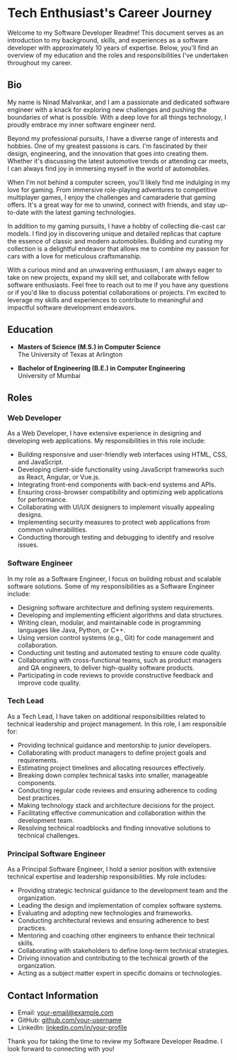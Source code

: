 # Tech Enthusiast's Career Journey

Welcome to my Software Developer Readme! This document serves as an introduction to my background, skills, and experiences as a software developer with approximately 10 years of expertise. Below, you'll find an overview of my education and the roles and responsibilities I've undertaken throughout my career.

## Bio

My name is Ninad Malvankar, and I am a passionate and dedicated software engineer with a knack for exploring new challenges and pushing the boundaries of what is possible. With a deep love for all things technology, I proudly embrace my inner software engineer nerd.

Beyond my professional pursuits, I have a diverse range of interests and hobbies. One of my greatest passions is cars. I'm fascinated by their design, engineering, and the innovation that goes into creating them. Whether it's discussing the latest automotive trends or attending car meets, I can always find joy in immersing myself in the world of automobiles.

When I'm not behind a computer screen, you'll likely find me indulging in my love for gaming. From immersive role-playing adventures to competitive multiplayer games, I enjoy the challenges and camaraderie that gaming offers. It's a great way for me to unwind, connect with friends, and stay up-to-date with the latest gaming technologies.

In addition to my gaming pursuits, I have a hobby of collecting die-cast car models. I find joy in discovering unique and detailed replicas that capture the essence of classic and modern automobiles. Building and curating my collection is a delightful endeavor that allows me to combine my passion for cars with a love for meticulous craftsmanship.

With a curious mind and an unwavering enthusiasm, I am always eager to take on new projects, expand my skill set, and collaborate with fellow software enthusiasts. Feel free to reach out to me if you have any questions or if you'd like to discuss potential collaborations or projects. I'm excited to leverage my skills and experiences to contribute to meaningful and impactful software development endeavors.

## Education

- **Masters of Science (M.S.) in Computer Science**  
  The University of Texas at Arlington
  
- **Bachelor of Engineering (B.E.) in Computer Engineering**  
  University of Mumbai

## Roles

### Web Developer

As a Web Developer, I have extensive experience in designing and developing web applications. My responsibilities in this role include:

- Building responsive and user-friendly web interfaces using HTML, CSS, and JavaScript.
- Developing client-side functionality using JavaScript frameworks such as React, Angular, or Vue.js.
- Integrating front-end components with back-end systems and APIs.
- Ensuring cross-browser compatibility and optimizing web applications for performance.
- Collaborating with UI/UX designers to implement visually appealing designs.
- Implementing security measures to protect web applications from common vulnerabilities.
- Conducting thorough testing and debugging to identify and resolve issues.

### Software Engineer

In my role as a Software Engineer, I focus on building robust and scalable software solutions. Some of my responsibilities as a Software Engineer include:

- Designing software architecture and defining system requirements.
- Developing and implementing efficient algorithms and data structures.
- Writing clean, modular, and maintainable code in programming languages like Java, Python, or C++.
- Using version control systems (e.g., Git) for code management and collaboration.
- Conducting unit testing and automated testing to ensure code quality.
- Collaborating with cross-functional teams, such as product managers and QA engineers, to deliver high-quality software products.
- Participating in code reviews to provide constructive feedback and improve code quality.

### Tech Lead

As a Tech Lead, I have taken on additional responsibilities related to technical leadership and project management. In this role, I am responsible for:

- Providing technical guidance and mentorship to junior developers.
- Collaborating with product managers to define project goals and requirements.
- Estimating project timelines and allocating resources effectively.
- Breaking down complex technical tasks into smaller, manageable components.
- Conducting regular code reviews and ensuring adherence to coding best practices.
- Making technology stack and architecture decisions for the project.
- Facilitating effective communication and collaboration within the development team.
- Resolving technical roadblocks and finding innovative solutions to technical challenges.

### Principal Software Engineer

As a Principal Software Engineer, I hold a senior position with extensive technical expertise and leadership responsibilities. My role includes:

- Providing strategic technical guidance to the development team and the organization.
- Leading the design and implementation of complex software systems.
- Evaluating and adopting new technologies and frameworks.
- Conducting architectural reviews and ensuring adherence to best practices.
- Mentoring and coaching other engineers to enhance their technical skills.
- Collaborating with stakeholders to define long-term technical strategies.
- Driving innovation and contributing to the technical growth of the organization.
- Acting as a subject matter expert in specific domains or technologies.


## Contact Information

- Email: [your-email@example.com](mailto:your-email@example.com)
- GitHub: [github.com/your-username](https://github.com/your-username)
- LinkedIn: [linkedin.com/in/your-profile](https://linkedin.com/in/your-profile)

Thank you for taking the time to review my Software Developer Readme. I look forward to connecting with you!
